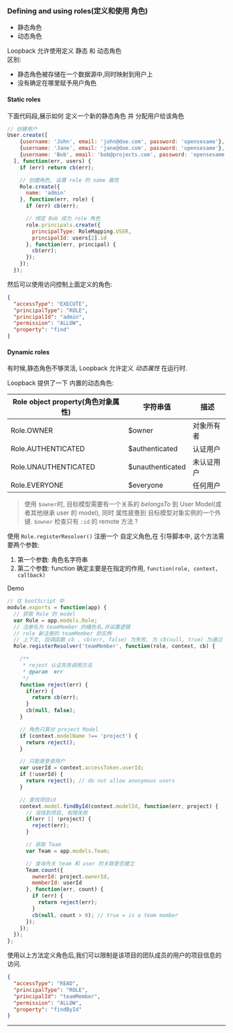 ### Defining and using roles(定义和使用 角色)

- 静态角色
- 动态角色

Loopback 允许使用定义 静态 和 动态角色  
区别:
- 静态角色被存储在一个数据源中,同时映射到用户上
- 没有确定在哪里赋予用户角色

#### Static roles

下面代码段,展示如何 定义一个新的静态角色 并 分配用户给该角色

```js
// 创建用户
User.create([
    {username: 'John', email: 'john@doe.com', password: 'opensesame'},
    {username: 'Jane', email: 'jane@doe.com', password: 'opensesame'},
    {username: 'Bob', email: 'bob@projects.com', password: 'opensesame'}
  ], function(err, users) {
    if (err) return cb(err);

    // 创建角色, 设置 role 的 name 属性
    Role.create({
      name: 'admin'
    }, function(err, role) {
      if (err) cb(err);

      // 绑定 Bob 成为 role 角色
      role.principals.create({
        principalType: RoleMapping.USER,
        principalId: users[2].id
      }, function(err, principal) {
        cb(err);
      });
    });
  });
```

然后可以使用访问控制上面定义的角色:  

```json
{
  "accessType": "EXECUTE",
  "principalType": "ROLE",
  "principalId": "admin",
  "permission": "ALLOW",
  "property": "find"
}
```
#### Dynamic roles

有时候,静态角色不够灵活, Loopback 允许定义 _动态属性_ 在运行时.  

Loopback 提供了一下 内置的动态角色:  

| Role object property(角色对象属性) | 字符串值           |  描述     |
| -------------------------------- | ---------------- | --------- |
| Role.OWNER                       | $owner            | 对象所有者 |
| Role.AUTHENTICATED               | $authenticated    | 认证用户  |
| Role.UNAUTHENTICATED             | $unauthenticated  | 未认证用户 |
| Role.EVERYONE                    | $everyone         | 任何用户  |

> 使用 `$owner`时, 目标模型需要有一个关系的 _belongsTo_ 到 User Model(或者其他继承 user 的 model),
    同时 属性疲惫到 目标模型对象实例的一个外键. `$owner` 检查只有 `:id` 的 remote 方法 ?


使用 `Role.registerResolver()` 注册一个 自定义角色,在 引导脚本中, 这个方法需要两个参数:  

1. 第一个参数: 角色名字符串
2. 第二个参数: function 确定主要是在指定的作用, `function(role, context, callback)`

Demo
```js
// 在 bootScript 中
module.exports = function(app) {
  // 获取 Role 的 model
  var Role = app.models.Role;
  // 注册名为 teamMember 的橘色名,并设置逻辑
  // role 新注册的 teamMember 的实例
  // 上下文, 回调函数 cb , cb(err, false) 为失败, 为 cb(null, true) 为通过
  Role.registerResolver('teamMember', function(role, context, cb) {

    /**
     * rejest 认证失败调用方法
     * @param  err
     */
    function reject(err) {
      if(err) {
        return cb(err);
      }
      cb(null, false);
    }

    // 角色只真对 project Model
    if (context.modelName !== 'project') {
      return reject();
    }

    // 只能是登录用户
    var userId = context.accessToken.userId;
    if (!userId) {
      return reject(); // do not allow anonymous users
    }

    // 查找项目id
    context.model.findById(context.modelId, function(err, project) {
      // 没找到项目, 权限失败
      if(err || !project) {
        reject(err);
      }

      // 获取 Team
      var Team = app.models.Team;

      // 查询先关 team 和 user 的关联是否建立
      Team.count({
        ownerId: project.ownerId,
        memberId: userId
      }, function(err, count) {
        if (err) {
          return reject(err);
        }
        cb(null, count > 0); // true = is a team member
      });
    });
  });
};
```

使用以上方法定义角色后,我们可以限制是该项目的团队成员的用户的项目信息的访问.  

```json
{
  "accessType": "READ",
  "principalType": "ROLE",
  "principalId": "teamMember",
  "permission": "ALLOW",
  "property": "findById"
}
```

- - -
